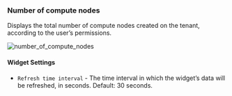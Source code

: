 ### Number of compute nodes
Displays the total number of compute nodes created on the tenant, according to the user’s permissions.

![number_of_compute_nodes](https://docs.cloudify.co/staging/dev/images/ui/widgets/num_of_compute_nodes.png)

#### Widget Settings 
* `Refresh time interval` - The time interval in which the widget’s data will be refreshed, in seconds. Default: 30 seconds.

